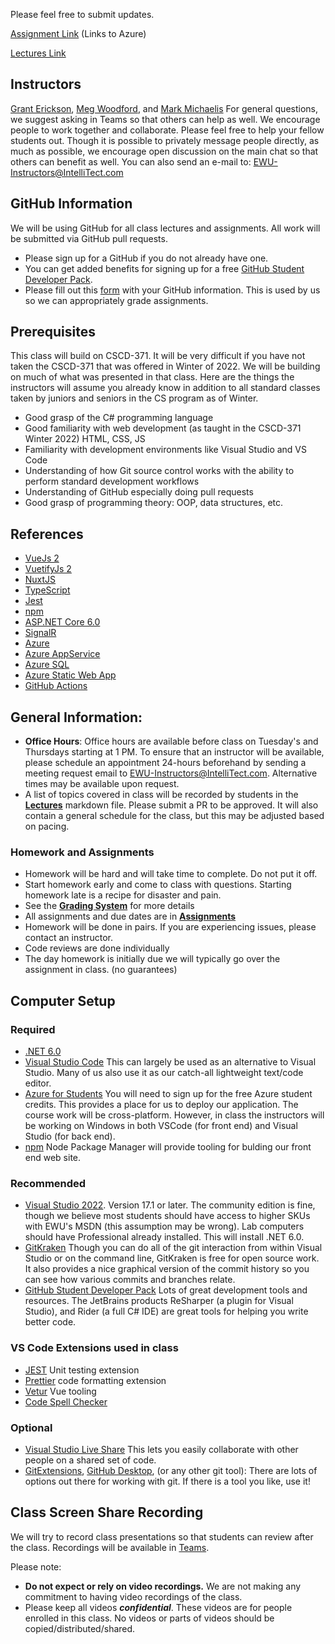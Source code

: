 Please feel free to submit updates.

[Assignment Link](https://kind-beach-00df7141e.1.azurestaticapps.net) (Links to Azure)

[Lectures Link](Lectures.md)

## Instructors ##
[Grant Erickson](https://github.com/GrantErickson), [Meg Woodford](https://github.com/mmwoodfo), and [Mark Michaelis](https://github.com/MarkMichaelis)
For general questions, we suggest asking in Teams so that others can help as well. We encourage people to work together and collaborate. Please feel free to help your fellow students out. Though it is possible to privately message people directly, as much as possible, we encourage open discussion on the main chat so that others can benefit as well.
You can also send an e-mail to: [EWU-Instructors@IntelliTect.com](EWU-Instructors@IntelliTect.com)

## GitHub Information
We will be using GitHub for all class lectures and assignments. All work will be submitted via GitHub pull requests.
* Please sign up for a GitHub if you do not already have one. 
* You can get added benefits for signing up for a free [GitHub Student Developer Pack](https://education.github.com/pack).  
* Please fill out this [form](https://forms.office.com/r/2rrvn2v7av) with your GitHub information. This is used by us so we can appropriately grade assignments.

## Prerequisites
This class will build on CSCD-371. It will be very difficult if you have not taken the CSCD-371 that was offered in Winter of 2022. We will be building on much of what was presented in that class. Here are the things the instructors will assume you already know in addition to all standard classes taken by juniors and seniors in the CS program as of Winter.
* Good grasp of the C# programming language
* Good familiarity with web development (as taught in the CSCD-371 Winter 2022) HTML, CSS, JS
* Familiarity with development environments like Visual Studio and VS Code
* Understanding of how Git source control works with the ability to perform standard development workflows
* Understanding of GitHub especially doing pull requests
* Good grasp of programming theory: OOP, data structures, etc.

## References
* [VueJs 2](https://vuejs.org/)
* [VuetifyJs 2](https://vuetifyjs.com/en/)
* [NuxtJS](https://nuxtjs.org/)
* [TypeScript](https://www.typescriptlang.org/docs/)
* [Jest](https://jestjs.io/)
* [npm](https://docs.npmjs.com/)
* [ASP.NET Core 6.0](https://docs.microsoft.com/en-us/aspnet/core/?view=aspnetcore-6.0)
* [SignalR](https://docs.microsoft.com/en-us/aspnet/core/signalr/introduction?view=aspnetcore-6.0)
* [Azure](https://docs.microsoft.com/en-us/azure/?product=popular)
* [Azure AppService](https://docs.microsoft.com/en-us/azure/app-service/)
* [Azure SQL](https://docs.microsoft.com/en-us/azure/azure-sql/)
* [Azure Static Web App](https://docs.microsoft.com/en-us/learn/paths/azure-static-web-apps/)
* [GitHub Actions](https://docs.github.com/en/actions)

## General Information:
* **Office Hours**: Office hours are available before class on Tuesday's and Thursdays starting at 1 PM. To ensure that an instructor will be available, please schedule an appointment 24-hours beforehand by sending a meeting request email to EWU-Instructors@IntelliTect.com. Alternative times may be available upon request.
* A list of topics covered in class will be recorded by students in the [**Lectures**](Lectures.md) markdown file. Please submit a PR to be approved. It will also contain a general schedule for the class, but this may be adjusted based on pacing.

### Homework and Assignments
* Homework will be hard and will take time to complete. Do not put it off. 
* Start homework early and come to class with questions. Starting homework late is a recipe for disaster and pain.
* See the [**Grading System**](Homework-Grading.md) for more details
* All assignments and due dates are in [**Assignments**](Assignments.md)
* Homework will be done in pairs. If you are experiencing issues, please contact an instructor.
* Code reviews are done individually
* The day homework is initially due we will typically go over the assignment in class. (no guarantees)

## Computer Setup ##

### Required ###
- [.NET 6.0](https://dotnet.microsoft.com/download)
- [Visual Studio Code](https://code.visualstudio.com/) This can largely be used as an alternative to Visual Studio. Many of us also use it as our catch-all lightweight text/code editor.
- [Azure for Students](https://azure.microsoft.com/en-us/free/students/) You will need to sign up for the free Azure student credits. This provides a place for us to deploy our application.
The course work will be cross-platform. However, in class the instructors will be working on Windows in both VSCode (for front end) and Visual Studio (for back end).
- [npm](https://docs.npmjs.com/) Node Package Manager will provide tooling for bulding our front end web site.

### Recommended ###
- [Visual Studio 2022](https://visualstudio.microsoft.com/downloads/). Version 17.1 or later. The community edition is fine, though we believe most students should have access to higher SKUs with EWU's MSDN (this assumption may be wrong). Lab computers should have Professional already installed. This will install .NET 6.0.
- [GitKraken](https://gitkraken.keboo.dev/) Though you can do all of the git interaction from within Visual Studio or on the command line, GitKraken is free for open source work. It also provides a nice graphical version of the commit history so you can see how various commits and branches relate. 
- [GitHub Student Developer Pack](https://education.github.com/students) Lots of great development tools and resources. The JetBrains products ReSharper (a plugin for Visual Studio), and Rider (a full C# IDE) are great tools for helping you write better code. 

### VS Code Extensions used in class ###
- [JEST](https://marketplace.visualstudio.com/items?itemName=Orta.vscode-jest) Unit testing extension
- [Prettier](https://marketplace.visualstudio.com/items?itemName=esbenp.prettier-vscode) code formatting extension
- [Vetur](https://marketplace.visualstudio.com/items?itemName=octref.vetur) Vue tooling
- [Code Spell Checker](https://marketplace.visualstudio.com/items?itemName=streetsidesoftware.code-spell-checker)

### Optional ###
- [Visual Studio Live Share](https://visualstudio.microsoft.com/services/live-share/) This lets you easily collaborate with other people on a shared set of code. 
- [GitExtensions](https://gitextensions.github.io/), [GitHub Desktop](https://desktop.github.com/), (or any other git tool): There are lots of options out there for working with git. If there is a tool you like, use it! 

## Class Screen Share Recording ##
We will try to record class presentations so that students can review after the class. Recordings will be available in [Teams](https://intellitectsp.sharepoint.com/:f:/s/EWU-CSCD379-2022-Spring/EvQdR7Ht30tKr3TZn5B6qJYBmdO0FTfx1mTHoibSh2wvdA?e=qH6mSn).

Please note:
* **Do not expect or rely on video recordings.**  We are not making any commitment to having video recordings of the class. 
* Please keep all videos ***confidential***. These videos are for people enrolled in this class. No videos or parts of videos should be copied/distributed/shared.
